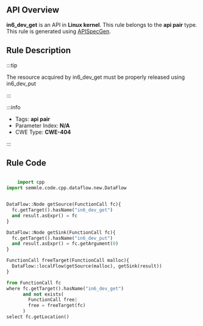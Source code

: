 ---
---


## API Overview
**in6_dev_get** is an API in **Linux kernel**. This rule belongs to the **api pair** type. This rule is generated using [APISpecGen](../../tools/APISpecGen).
## Rule Description

:::tip

The resource acquired by in6_dev_get must be properly released using in6_dev_put

:::

:::info

- Tags: **api pair**
- Parameter Index: **N/A**
- CWE Type: **CWE-404**

:::

## Rule Code
```python

    import cpp
import semmle.code.cpp.dataflow.new.DataFlow


DataFlow::Node getSource(FunctionCall fc){
  fc.getTarget().hasName("in6_dev_get")
  and result.asExpr() = fc
}

DataFlow::Node getSink(FunctionCall fc){
  fc.getTarget().hasName("in6_dev_put")
  and result.asExpr() = fc.getArgument(0)
}

FunctionCall freeTarget(FunctionCall malloc){
  DataFlow::localFlow(getSource(malloc), getSink(result))
}

from FunctionCall fc
where fc.getTarget().hasName("in6_dev_get")
      and not exists(
        FunctionCall free| 
        free = freeTarget(fc)
      )
select fc.getLocation()

    
```